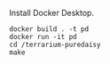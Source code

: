 
Install Docker Desktop.

    docker build . -t pd
    docker run -it pd
    cd /terrarium-puredaisy
    make
 
